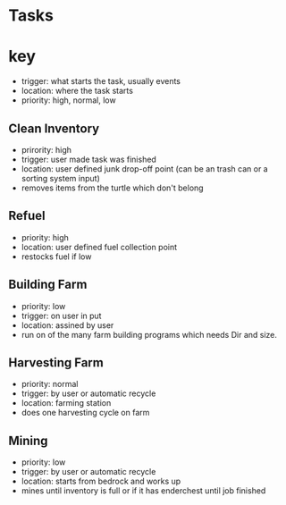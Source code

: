 # Tasks

# key
* trigger: what starts the task, usually events
* location: where the task starts
* priority: high, normal, low

## Clean Inventory
* prirority: high
* trigger: user made task was finished
* location: user defined junk drop-off point (can be an trash can or a sorting system input)
* removes items from the turtle which don't belong

## Refuel
* priority: high
* location: user defined fuel collection point
* restocks fuel if low
 
## Building Farm
* priority: low
* trigger: on user in put
* location: assined by user 
* run on of the many farm building programs which needs Dir and size.


## Harvesting Farm
* priority: normal
* trigger: by user or automatic recycle
* location: farming station
* does one harvesting cycle on farm

## Mining 
* priority: low
* trigger: by user or automatic recycle
* location: starts from bedrock and works up
* mines until inventory is full or if it has enderchest until job finished
